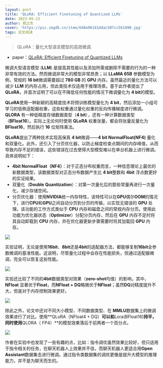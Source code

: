 ```yaml
---
layout: post
title: 'QLoRA: Efficient Finetuning of Quantized LLMs'
date: 2023-05-23
author: 郑之杰
cover: 'https://pic.imgdb.cn/item/648e96141ddac507cc561090.jpg'
tags: 论文阅读
---
```


> QLoRA：量化大型语言模型的高效微调.

- paper：[QLoRA: Efficient Finetuning of Quantized LLMs](https://arxiv.org/abs/2305.14314)

微调大型语言模型 (**LLM**) 是提高其性能以及添加所需或删除不需要的行为的一种非常有效的方法。然而微调非常大的模型非常昂贵；以 **LLaMA 65B** 参数模型为例，常规的 **16 bit**微调需要超过 **780 GB** 的 **GPU** 内存。虽然最近的量化方法可以减少 **LLM** 的内存占用，但此类技术仅适用于推理场景。基于此作者提出了**QLoRA**，并首次证明了可以在不降低任何性能的情况下微调量化为 **4 bit**的模型。

**QLoRA**使用一种新颖的高精度技术将预训练模型量化为 **4 bit**，然后添加一小组可学习的低秩适配器权重，这些权重通过量化权重的反向传播梯度进行微调。**QLORA** 有一种低精度存储数据类型（**4 bit**），还有一种计算数据类型（**BFloat16**）。实际上无论何时使用 **QLoRA** 权重张量，都会将张量反量化为 **BFloat16**，然后执行 **16** 位矩阵乘法。

**QLoRA**提出了两种技术实现高保真 **4 bit**微调——**4 bit NormalFloat(NF4)** 量化和双量化。此外，还引入了分页优化器，以防止梯度检查点期间的内存峰值，从而导致内存不足的错误，这些错误在过去使得大型模型难以在单台机器上进行微调。具体说明如下：
- **4bit NormalFloat（NF4）**：对于正态分布权重而言，一种信息理论上最优的新数据类型，该数据类型对正态分布数据产生比 **4 bit**整数和 **4bit** 浮点数更好的实证结果。
- 双量化（**Double Quantization**）：对第一次量化后的那些常量再进行一次量化，减少存储空间。
- 分页优化器：使用**NVIDIA**统一内存特性，该特性可以在**GPU**偶尔**OOM**的情况下，进行**CPU**和**GPU**之间自动分页到分页的传输，以实现无错误的 **GPU** 处理。该功能的工作方式类似于 **CPU** 内存和磁盘之间的常规内存分页。使用此功能为优化器状态（**Optimizer**）分配分页内存，然后在 **GPU** 内存不足时将其自动卸载到 **CPU** 内存，并在优化器更新步骤需要时将其加载回 **GPU** 内存。

![](https://pic.imgdb.cn/item/648e97f41ddac507cc58b740.jpg)

实验证明，无论是使用**16bit**、**8bit**还是**4bit**的适配器方法，都能够复制**16bit**全参数微调的基准性能。这说明，尽管量化过程中会存在性能损失，但通过适配器微调，完全可以恢复这些性能。

![](https://pic.imgdb.cn/item/648e98821ddac507cc5970fc.jpg)

实验还比较了不同的**4bit**数据类型对效果（**zero-shot**均值）的影响，其中，**NFloat** 显著优于**Float**，而**NFloat + DQ**略微优于**NFloat**；虽然**DQ**对精度提升不大，但是对于内存控制效果更好。

![](https://pic.imgdb.cn/item/648e99201ddac507cc5a4c70.jpg)

除此之外，论文中还对不同大小模型、不同数据类型、在 **MMLU**数据集上的微调效果进行了对比。使用**QLoRA（NFloat4 + DQ）**可以和**Lora(BFloat16)**持平，同时使用**QLORA（ FP4）**的模型效果落后于前两者一个百分点。

![](https://pic.imgdb.cn/item/648e99661ddac507cc5aa003.jpg)

作者在实验中也发现了一些有趣的点，比如：指令调优虽然效果比较好，但只适用于指令相关的任务，在聊天机器人上效果并不佳，而聊天机器人更适合用**Open Assistant**数据集去进行微调。通过指令类数据集的调优更像是提升大模型的推理能力，并不是为聊天而生的。

